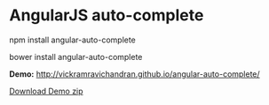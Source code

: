 # AngularJS auto-complete

npm install angular-auto-complete

bower install angular-auto-complete

<b>Demo:</b> http://vickramravichandran.github.io/angular-auto-complete/

<a href="https://github.com/vickramravichandran/angular-auto-complete/archive/demo.zip">Download Demo zip</a>
